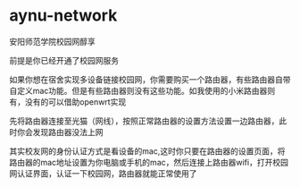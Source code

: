# aynu-network
安阳师范学院校园网醇享

前提是你已经开通了校园网服务

如果你想在宿舍实现多设备链接校园网，你需要购买一个路由器，有些路由器自带自定义mac功能。但是有些路由器则没有这些功能。如我使用的小米路由器则有，没有的可以借助openwrt实现

先将路由器连接至光猫（网线），按照正常路由器的设置方法设置一边路由器，此时你会发现路由器没法上网

其实校友网的身份认证方式是看设备的mac,这时你只要在路由器的设置页面，将路由器的mac地址设置为你电脑或手机的mac，然后连接上路由器wifi，打开校园网认证界面，认证一下校园网，路由器就能正常使用了
